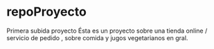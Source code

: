 # repoProyecto
Primera subida proyecto
Ésta es un proyecto sobre una tienda online / servicio de pedido , sobre comida y jugos vegetarianos en gral.
